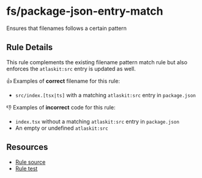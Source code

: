 # fs/package-json-entry-match

Ensures that filenames follows a certain pattern

## Rule Details

This rule complements the existing filename pattern match rule but also
enforces the `atlaskit:src` entry is updated as well.

👍 Examples of **correct** filename for this rule:

* `src/index.[tsx|ts]` with a matching `atlaskit:src` entry in `package.json`

👎 Examples of **incorrect** code for this rule:

* `index.tsx` without a matching `atlaskit:src` entry in `package.json`
* An empty or undefined `atlaskit:src`

## Resources

- [Rule source](./index.tsx)
- [Rule test](./test.tsx)

